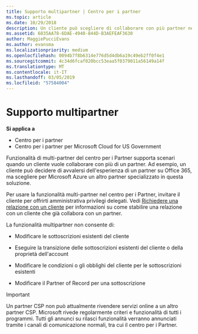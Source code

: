 ```yaml
---
title: Supporto multipartner | Centro per i partner
ms.topic: article
ms.date: 10/29/2018
description: Un cliente può scegliere di collaborare con più partner nel programma Cloud Solution Provider specializzati in servizi diversi.
ms.assetid: 6835AA78-6DAE-4940-844D-B3AEFEAF3630
author: MaggiePucciEvans
ms.author: evansma
ms.localizationpriority: medium
ms.openlocfilehash: 0094b7f8b6314e776d5d4db6a19c49eb2ff0f4e1
ms.sourcegitcommit: 4c34d6fcaf020bcc53eaa5f0379011a56149a14f
ms.translationtype: MT
ms.contentlocale: it-IT
ms.lasthandoff: 03/05/2019
ms.locfileid: "57584004"
---
```

# <a name="multi-partner-support"></a>Supporto multipartner

**Si applica a**

-  Centro per i partner
-  Centro per i partner per Microsoft Cloud for US Government


Funzionalità di multi-partner del centro per i Partner supporta scenari quando un cliente vuole collaborare con più di un partner. Ad esempio, un cliente può decidere di avvalersi dell'esperienza di un partner su Office 365, ma scegliere per Microsoft Azure un altro partner specializzato in questa soluzione.

Per usare la funzionalità multi-partner nel centro per i Partner, invitare il cliente per offrirti amministrativa privilegi delegati. Vedi [Richiedere una relazione con un cliente](request-a-relationship-with-a-customer.md) per informazioni su come stabilire una relazione con un cliente che già collabora con un partner.

La funzionalità multipartner non consente di:

-   Modificare le sottoscrizioni esistenti del cliente

-   Eseguire la transizione delle sottoscrizioni esistenti del cliente o della proprietà dell'account

-   Modificare le condizioni o gli obblighi del cliente per le sottoscrizioni esistenti

-   Modificare il Partner of Record per una sottoscrizione

> [!IMPORTANT]  
> Un partner CSP non può attualmente rivendere servizi online a un altro partner CSP. Microsoft rivede regolarmente criteri e funzionalità di tutti i programmi. Tutti gli annunci su rilasci funzionalità verranno annunciati tramite i canali di comunicazione normali, tra cui il centro per i Partner.  

 






